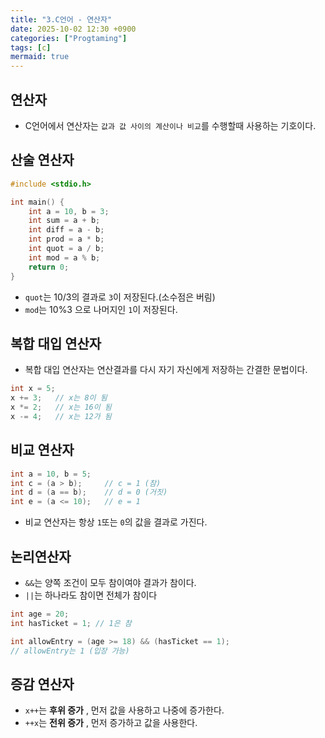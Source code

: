 ```yaml
---
title: "3.C언어 - 연산자"
date: 2025-10-02 12:30 +0900
categories: ["Progtaming"]
tags: [c]
mermaid: true
---
```

## 연산자
- C언어에서 연산자는 `값과 값 사이의 계산이나 비교`를 수행할때 사용하는 기호이다.
## 산술 연산자 
```c
#include <stdio.h>

int main() {
    int a = 10, b = 3;
    int sum = a + b;
    int diff = a - b;
    int prod = a * b;
    int quot = a / b;
    int mod = a % b;
    return 0;
}
```
- `quot`는 10/3의 결과로 `3`이 저장된다.(소수점은 버림)
- `mod`는 10%3 으로 나머지인 `1`이 저장된다.

## 복합 대입 연산자
- 복합 대입 연산자는 연산결과를 다시 자기 자신에게 저장하는 간결한 문법이다. 
```c
int x = 5;
x += 3;   // x는 8이 됨
x *= 2;   // x는 16이 됨
x -= 4;   // x는 12가 됨
```

## 비교 연산자
```c
int a = 10, b = 5;
int c = (a > b);     // c = 1 (참)
int d = (a == b);    // d = 0 (거짓)
int e = (a <= 10);   // e = 1
```
- 비교 연산자는 항상 `1`또는 `0`의 값을 결과로 가진다. 
## 논리연산자
- `&&`는 양쪽 조건이 모두 참이여야 결과가 참이다.
- `||`는 하나라도 참이면 전체가 참이다 

```c
int age = 20;
int hasTicket = 1; // 1은 참

int allowEntry = (age >= 18) && (hasTicket == 1);
// allowEntry는 1 (입장 가능)
```
## 증감 연산자
- `x++`는 **후위 증가** , 먼저 값을 사용하고 나중에 증가한다.
- `++x`는 **전위 증가** , 먼저 증가하고 값을 사용한다.